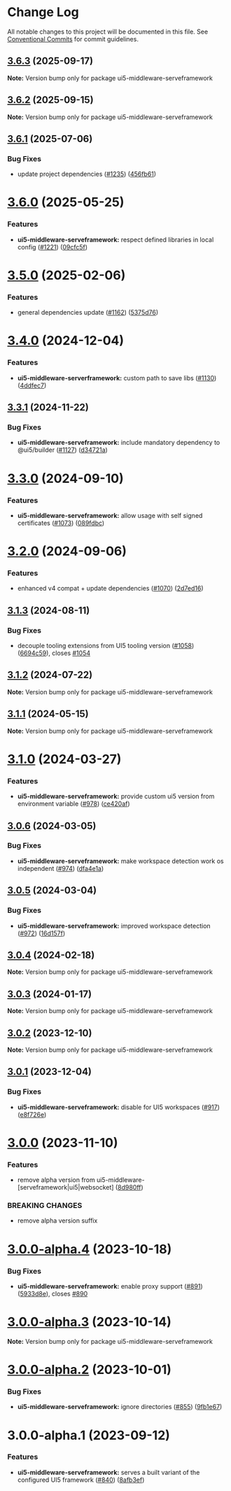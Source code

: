 # Change Log

All notable changes to this project will be documented in this file.
See [Conventional Commits](https://conventionalcommits.org) for commit guidelines.

## [3.6.3](https://github.com/ui5-community/ui5-ecosystem-showcase/compare/ui5-middleware-serveframework@3.6.2...ui5-middleware-serveframework@3.6.3) (2025-09-17)

**Note:** Version bump only for package ui5-middleware-serveframework





## [3.6.2](https://github.com/ui5-community/ui5-ecosystem-showcase/compare/ui5-middleware-serveframework@3.6.1...ui5-middleware-serveframework@3.6.2) (2025-09-15)

**Note:** Version bump only for package ui5-middleware-serveframework





## [3.6.1](https://github.com/ui5-community/ui5-ecosystem-showcase/compare/ui5-middleware-serveframework@3.6.0...ui5-middleware-serveframework@3.6.1) (2025-07-06)


### Bug Fixes

* update project dependencies ([#1235](https://github.com/ui5-community/ui5-ecosystem-showcase/issues/1235)) ([456fb61](https://github.com/ui5-community/ui5-ecosystem-showcase/commit/456fb6143125e3334acafb129e219499b2a1c882))





# [3.6.0](https://github.com/ui5-community/ui5-ecosystem-showcase/compare/ui5-middleware-serveframework@3.5.0...ui5-middleware-serveframework@3.6.0) (2025-05-25)


### Features

* **ui5-middleware-serveframework:** respect defined libraries in local config ([#1221](https://github.com/ui5-community/ui5-ecosystem-showcase/issues/1221)) ([09cfc5f](https://github.com/ui5-community/ui5-ecosystem-showcase/commit/09cfc5f9a18f4081695011b88ee5ccb3c0f1f477))





# [3.5.0](https://github.com/ui5-community/ui5-ecosystem-showcase/compare/ui5-middleware-serveframework@3.4.0...ui5-middleware-serveframework@3.5.0) (2025-02-06)


### Features

* general dependencies update ([#1162](https://github.com/ui5-community/ui5-ecosystem-showcase/issues/1162)) ([5375d76](https://github.com/ui5-community/ui5-ecosystem-showcase/commit/5375d76496741433330d76ce59a89b39f7ad8a69))





# [3.4.0](https://github.com/ui5-community/ui5-ecosystem-showcase/compare/ui5-middleware-serveframework@3.3.1...ui5-middleware-serveframework@3.4.0) (2024-12-04)


### Features

* **ui5-middleware-serverframework:** custom path to save libs ([#1130](https://github.com/ui5-community/ui5-ecosystem-showcase/issues/1130)) ([4ddfec7](https://github.com/ui5-community/ui5-ecosystem-showcase/commit/4ddfec71cca3a5ced43ecc3f85981de225ce3544))





## [3.3.1](https://github.com/ui5-community/ui5-ecosystem-showcase/compare/ui5-middleware-serveframework@3.3.0...ui5-middleware-serveframework@3.3.1) (2024-11-22)


### Bug Fixes

* **ui5-middleware-serveframework:** include mandatory dependency to @ui5/builder ([#1127](https://github.com/ui5-community/ui5-ecosystem-showcase/issues/1127)) ([d34721a](https://github.com/ui5-community/ui5-ecosystem-showcase/commit/d34721a3e9f759a4c5c6ba8461abcd7feca5b8b5))





# [3.3.0](https://github.com/ui5-community/ui5-ecosystem-showcase/compare/ui5-middleware-serveframework@3.2.0...ui5-middleware-serveframework@3.3.0) (2024-09-10)


### Features

* **ui5-middleware-serveframework:** allow usage with self signed certificates ([#1073](https://github.com/ui5-community/ui5-ecosystem-showcase/issues/1073)) ([089fdbc](https://github.com/ui5-community/ui5-ecosystem-showcase/commit/089fdbc0981f59acc1fd72864e877802810ed5f4))





# [3.2.0](https://github.com/ui5-community/ui5-ecosystem-showcase/compare/ui5-middleware-serveframework@3.1.3...ui5-middleware-serveframework@3.2.0) (2024-09-06)


### Features

* enhanced v4 compat + update dependencies ([#1070](https://github.com/ui5-community/ui5-ecosystem-showcase/issues/1070)) ([2d7ed16](https://github.com/ui5-community/ui5-ecosystem-showcase/commit/2d7ed1623249febd32ecabdd2b47698f1cd968d5))





## [3.1.3](https://github.com/ui5-community/ui5-ecosystem-showcase/compare/ui5-middleware-serveframework@3.1.2...ui5-middleware-serveframework@3.1.3) (2024-08-11)


### Bug Fixes

* decouple tooling extensions from UI5 tooling version ([#1058](https://github.com/ui5-community/ui5-ecosystem-showcase/issues/1058)) ([6694c59](https://github.com/ui5-community/ui5-ecosystem-showcase/commit/6694c59422ac37d9aea971679de46f5f59b8025c)), closes [#1054](https://github.com/ui5-community/ui5-ecosystem-showcase/issues/1054)





## [3.1.2](https://github.com/ui5-community/ui5-ecosystem-showcase/compare/ui5-middleware-serveframework@3.1.1...ui5-middleware-serveframework@3.1.2) (2024-07-22)

**Note:** Version bump only for package ui5-middleware-serveframework





## [3.1.1](https://github.com/ui5-community/ui5-ecosystem-showcase/compare/ui5-middleware-serveframework@3.1.0...ui5-middleware-serveframework@3.1.1) (2024-05-15)

**Note:** Version bump only for package ui5-middleware-serveframework





# [3.1.0](https://github.com/ui5-community/ui5-ecosystem-showcase/compare/ui5-middleware-serveframework@3.0.6...ui5-middleware-serveframework@3.1.0) (2024-03-27)


### Features

* **ui5-middleware-serveframework:** provide custom ui5 version from environment variable ([#978](https://github.com/ui5-community/ui5-ecosystem-showcase/issues/978)) ([ce420af](https://github.com/ui5-community/ui5-ecosystem-showcase/commit/ce420af72ad03b12b8c1d497178a9a8ccd7e435e))





## [3.0.6](https://github.com/ui5-community/ui5-ecosystem-showcase/compare/ui5-middleware-serveframework@3.0.5...ui5-middleware-serveframework@3.0.6) (2024-03-05)


### Bug Fixes

* **ui5-middleware-serveframework:** make workspace detection work os independent ([#974](https://github.com/ui5-community/ui5-ecosystem-showcase/issues/974)) ([dfa4e1a](https://github.com/ui5-community/ui5-ecosystem-showcase/commit/dfa4e1a847c1c00cd3ad47d55cbf5fca3b2a7cf6))





## [3.0.5](https://github.com/ui5-community/ui5-ecosystem-showcase/compare/ui5-middleware-serveframework@3.0.4...ui5-middleware-serveframework@3.0.5) (2024-03-04)


### Bug Fixes

* **ui5-middleware-serveframework:** improved workspace detection ([#972](https://github.com/ui5-community/ui5-ecosystem-showcase/issues/972)) ([16d157f](https://github.com/ui5-community/ui5-ecosystem-showcase/commit/16d157f7d38e4a2751c90b5e3f0f328eab01c8fc))





## [3.0.4](https://github.com/ui5-community/ui5-ecosystem-showcase/compare/ui5-middleware-serveframework@3.0.3...ui5-middleware-serveframework@3.0.4) (2024-02-18)

**Note:** Version bump only for package ui5-middleware-serveframework





## [3.0.3](https://github.com/ui5-community/ui5-ecosystem-showcase/compare/ui5-middleware-serveframework@3.0.2...ui5-middleware-serveframework@3.0.3) (2024-01-17)

**Note:** Version bump only for package ui5-middleware-serveframework





## [3.0.2](https://github.com/ui5-community/ui5-ecosystem-showcase/compare/ui5-middleware-serveframework@3.0.1...ui5-middleware-serveframework@3.0.2) (2023-12-10)

**Note:** Version bump only for package ui5-middleware-serveframework





## [3.0.1](https://github.com/ui5-community/ui5-ecosystem-showcase/compare/ui5-middleware-serveframework@3.0.0...ui5-middleware-serveframework@3.0.1) (2023-12-04)


### Bug Fixes

* **ui5-middleware-serveframework:** disable for UI5 workspaces ([#917](https://github.com/ui5-community/ui5-ecosystem-showcase/issues/917)) ([e8f726e](https://github.com/ui5-community/ui5-ecosystem-showcase/commit/e8f726e7e9e8e35476db85d93aef9cc093e1c751))





# [3.0.0](https://github.com/ui5-community/ui5-ecosystem-showcase/compare/ui5-middleware-serveframework@3.0.0-alpha.4...ui5-middleware-serveframework@3.0.0) (2023-11-10)


### Features

* remove alpha version from ui5-middleware-[serveframework|ui5|websocket] ([8d980ff](https://github.com/ui5-community/ui5-ecosystem-showcase/commit/8d980ff5f646a92c5677aca525b300d96704d069))


### BREAKING CHANGES

* remove alpha version suffix





# [3.0.0-alpha.4](https://github.com/ui5-community/ui5-ecosystem-showcase/compare/ui5-middleware-serveframework@3.0.0-alpha.3...ui5-middleware-serveframework@3.0.0-alpha.4) (2023-10-18)


### Bug Fixes

* **ui5-middleware-serveframework:** enable proxy support ([#891](https://github.com/ui5-community/ui5-ecosystem-showcase/issues/891)) ([5933d8e](https://github.com/ui5-community/ui5-ecosystem-showcase/commit/5933d8ee1f622d4f3e869c069c4a0bbbf3d5b31a)), closes [#890](https://github.com/ui5-community/ui5-ecosystem-showcase/issues/890)





# [3.0.0-alpha.3](https://github.com/ui5-community/ui5-ecosystem-showcase/compare/ui5-middleware-serveframework@3.0.0-alpha.2...ui5-middleware-serveframework@3.0.0-alpha.3) (2023-10-14)

**Note:** Version bump only for package ui5-middleware-serveframework





# [3.0.0-alpha.2](https://github.com/ui5-community/ui5-ecosystem-showcase/compare/ui5-middleware-serveframework@3.0.0-alpha.1...ui5-middleware-serveframework@3.0.0-alpha.2) (2023-10-01)


### Bug Fixes

* **ui5-middleware-serveframework:** ignore directories ([#855](https://github.com/ui5-community/ui5-ecosystem-showcase/issues/855)) ([9fb1e67](https://github.com/ui5-community/ui5-ecosystem-showcase/commit/9fb1e67617ee9db4df86a656bb186e58ffe27537))





# 3.0.0-alpha.1 (2023-09-12)


### Features

* **ui5-middleware-serveframework:** serves a built variant of the configured UI5 framework ([#840](https://github.com/ui5-community/ui5-ecosystem-showcase/issues/840)) ([8afb3ef](https://github.com/ui5-community/ui5-ecosystem-showcase/commit/8afb3ef671169af07d5028b5364acd0bf8e994a0))
